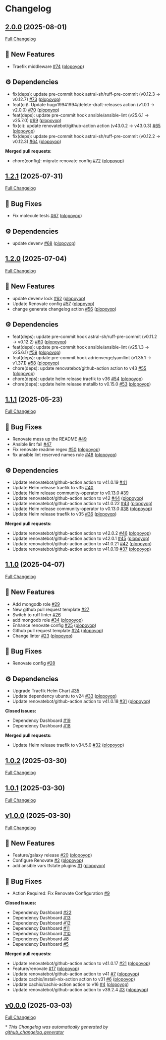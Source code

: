 # Changelog

## [2.0.0](https://github.com/plopoyop/ansible-collection-kubernetes/tree/2.0.0) (2025-08-01)

[Full Changelog](https://github.com/plopoyop/ansible-collection-kubernetes/compare/1.2.1...2.0.0)

## 🚀 New Features

- Traefik middleware [\#74](https://github.com/plopoyop/ansible-collection-kubernetes/pull/74) ([plopoyop](https://github.com/plopoyop))

## ⚙️ Dependencies

- fix\(deps\): update pre-commit hook astral-sh/ruff-pre-commit \(v0.12.3 → v0.12.7\) [\#73](https://github.com/plopoyop/ansible-collection-kubernetes/pull/73) ([plopoyop](https://github.com/plopoyop))
- feat\(ci\)!: Update hugo19941994/delete-draft-releases action \(v1.0.1 → v2.0.0\) [\#70](https://github.com/plopoyop/ansible-collection-kubernetes/pull/70) ([plopoyop](https://github.com/plopoyop))
- feat\(deps\): update pre-commit hook ansible/ansible-lint \(v25.6.1 → v25.7.0\) [\#69](https://github.com/plopoyop/ansible-collection-kubernetes/pull/69) ([plopoyop](https://github.com/plopoyop))
- fix\(ci\): update renovatebot/github-action action \(v43.0.2 → v43.0.3\) [\#65](https://github.com/plopoyop/ansible-collection-kubernetes/pull/65) ([plopoyop](https://github.com/plopoyop))
- fix\(deps\): update pre-commit hook astral-sh/ruff-pre-commit \(v0.12.2 → v0.12.3\) [\#64](https://github.com/plopoyop/ansible-collection-kubernetes/pull/64) ([plopoyop](https://github.com/plopoyop))

**Merged pull requests:**

- chore\(config\): migrate renovate config [\#72](https://github.com/plopoyop/ansible-collection-kubernetes/pull/72) ([plopoyop](https://github.com/plopoyop))

## [1.2.1](https://github.com/plopoyop/ansible-collection-kubernetes/tree/1.2.1) (2025-07-31)

[Full Changelog](https://github.com/plopoyop/ansible-collection-kubernetes/compare/1.2.0...1.2.1)

## 🐛 Bug Fixes

- Fix molecule tests [\#67](https://github.com/plopoyop/ansible-collection-kubernetes/pull/67) ([plopoyop](https://github.com/plopoyop))

## ⚙️ Dependencies

- update devenv [\#68](https://github.com/plopoyop/ansible-collection-kubernetes/pull/68) ([plopoyop](https://github.com/plopoyop))

## [1.2.0](https://github.com/plopoyop/ansible-collection-kubernetes/tree/1.2.0) (2025-07-04)

[Full Changelog](https://github.com/plopoyop/ansible-collection-kubernetes/compare/1.1.1...1.2.0)

## 🚀 New Features

- update devenv lock [\#62](https://github.com/plopoyop/ansible-collection-kubernetes/pull/62) ([plopoyop](https://github.com/plopoyop))
- Update Renovate config [\#57](https://github.com/plopoyop/ansible-collection-kubernetes/pull/57) ([plopoyop](https://github.com/plopoyop))
- change generate changelog action [\#56](https://github.com/plopoyop/ansible-collection-kubernetes/pull/56) ([plopoyop](https://github.com/plopoyop))

## ⚙️ Dependencies

- feat\(deps\): update pre-commit hook astral-sh/ruff-pre-commit \(v0.11.2 → v0.12.2\) [\#60](https://github.com/plopoyop/ansible-collection-kubernetes/pull/60) ([plopoyop](https://github.com/plopoyop))
- feat\(deps\): update pre-commit hook ansible/ansible-lint \(v25.1.3 → v25.6.1\) [\#59](https://github.com/plopoyop/ansible-collection-kubernetes/pull/59) ([plopoyop](https://github.com/plopoyop))
- feat\(deps\): update pre-commit hook adrienverge/yamllint \(v1.35.1 → v1.37.1\) [\#58](https://github.com/plopoyop/ansible-collection-kubernetes/pull/58) ([plopoyop](https://github.com/plopoyop))
- chore\(deps\): update renovatebot/github-action action to v43 [\#55](https://github.com/plopoyop/ansible-collection-kubernetes/pull/55) ([plopoyop](https://github.com/plopoyop))
- chore\(deps\): update helm release traefik to v36 [\#54](https://github.com/plopoyop/ansible-collection-kubernetes/pull/54) ([plopoyop](https://github.com/plopoyop))
- chore\(deps\): update helm release metallb to v0.15.0 [\#53](https://github.com/plopoyop/ansible-collection-kubernetes/pull/53) ([plopoyop](https://github.com/plopoyop))

## [1.1.1](https://github.com/plopoyop/ansible-collection-kubernetes/tree/1.1.1) (2025-05-23)

[Full Changelog](https://github.com/plopoyop/ansible-collection-kubernetes/compare/1.1.0...1.1.1)

## 🐛 Bug Fixes

- Renovate mess up the README [\#49](https://github.com/plopoyop/ansible-collection-kubernetes/issues/49)
- Ansible lint fail [\#47](https://github.com/plopoyop/ansible-collection-kubernetes/issues/47)
- Fix renovate readme regex [\#50](https://github.com/plopoyop/ansible-collection-kubernetes/pull/50) ([plopoyop](https://github.com/plopoyop))
- fix ansible lint reserved names rule [\#48](https://github.com/plopoyop/ansible-collection-kubernetes/pull/48) ([plopoyop](https://github.com/plopoyop))

## ⚙️ Dependencies

- Update renovatebot/github-action action to v41.0.19 [\#41](https://github.com/plopoyop/ansible-collection-kubernetes/issues/41)
- Update Helm release traefik to v35 [\#40](https://github.com/plopoyop/ansible-collection-kubernetes/issues/40)
- Update Helm release community-operator to v0.13.0 [\#39](https://github.com/plopoyop/ansible-collection-kubernetes/issues/39)
- Update renovatebot/github-action action to v42 [\#44](https://github.com/plopoyop/ansible-collection-kubernetes/pull/44) ([plopoyop](https://github.com/plopoyop))
- Update renovatebot/github-action action to v41.0.22 [\#43](https://github.com/plopoyop/ansible-collection-kubernetes/pull/43) ([plopoyop](https://github.com/plopoyop))
- Update Helm release community-operator to v0.13.0 [\#38](https://github.com/plopoyop/ansible-collection-kubernetes/pull/38) ([plopoyop](https://github.com/plopoyop))
- Update Helm release traefik to v35 [\#36](https://github.com/plopoyop/ansible-collection-kubernetes/pull/36) ([plopoyop](https://github.com/plopoyop))

**Merged pull requests:**

- Update renovatebot/github-action action to v42.0.2 [\#46](https://github.com/plopoyop/ansible-collection-kubernetes/pull/46) ([plopoyop](https://github.com/plopoyop))
- Update renovatebot/github-action action to v42.0.1 [\#45](https://github.com/plopoyop/ansible-collection-kubernetes/pull/45) ([plopoyop](https://github.com/plopoyop))
- Update renovatebot/github-action action to v41.0.21 [\#42](https://github.com/plopoyop/ansible-collection-kubernetes/pull/42) ([plopoyop](https://github.com/plopoyop))
- Update renovatebot/github-action action to v41.0.19 [\#37](https://github.com/plopoyop/ansible-collection-kubernetes/pull/37) ([plopoyop](https://github.com/plopoyop))

## [1.1.0](https://github.com/plopoyop/ansible-collection-kubernetes/tree/1.1.0) (2025-04-07)

[Full Changelog](https://github.com/plopoyop/ansible-collection-kubernetes/compare/1.0.2...1.1.0)

## 🚀 New Features

- Add mongodb role [\#29](https://github.com/plopoyop/ansible-collection-kubernetes/issues/29)
- New github pull request template [\#27](https://github.com/plopoyop/ansible-collection-kubernetes/issues/27)
- Switch to ruff linter [\#26](https://github.com/plopoyop/ansible-collection-kubernetes/issues/26)
- add mongodb role [\#34](https://github.com/plopoyop/ansible-collection-kubernetes/pull/34) ([plopoyop](https://github.com/plopoyop))
- Enhance renovate config [\#25](https://github.com/plopoyop/ansible-collection-kubernetes/pull/25) ([plopoyop](https://github.com/plopoyop))
- Github pull request template [\#24](https://github.com/plopoyop/ansible-collection-kubernetes/pull/24) ([plopoyop](https://github.com/plopoyop))
- Change linter [\#23](https://github.com/plopoyop/ansible-collection-kubernetes/pull/23) ([plopoyop](https://github.com/plopoyop))

## 🐛 Bug Fixes

- Renovate config [\#28](https://github.com/plopoyop/ansible-collection-kubernetes/issues/28)

## ⚙️ Dependencies

- Upgrade Traefik Helm Chart [\#35](https://github.com/plopoyop/ansible-collection-kubernetes/issues/35)
- Update dependency ubuntu to v24 [\#33](https://github.com/plopoyop/ansible-collection-kubernetes/pull/33) ([plopoyop](https://github.com/plopoyop))
- Update renovatebot/github-action action to v41.0.18 [\#31](https://github.com/plopoyop/ansible-collection-kubernetes/pull/31) ([plopoyop](https://github.com/plopoyop))

**Closed issues:**

- Dependency Dashboard [\#19](https://github.com/plopoyop/ansible-collection-kubernetes/issues/19)
- Dependency Dashboard [\#18](https://github.com/plopoyop/ansible-collection-kubernetes/issues/18)

**Merged pull requests:**

- Update Helm release traefik to v34.5.0 [\#32](https://github.com/plopoyop/ansible-collection-kubernetes/pull/32) ([plopoyop](https://github.com/plopoyop))

## [1.0.2](https://github.com/plopoyop/ansible-collection-kubernetes/tree/1.0.2) (2025-03-30)

[Full Changelog](https://github.com/plopoyop/ansible-collection-kubernetes/compare/1.0.1...1.0.2)

## [1.0.1](https://github.com/plopoyop/ansible-collection-kubernetes/tree/1.0.1) (2025-03-30)

[Full Changelog](https://github.com/plopoyop/ansible-collection-kubernetes/compare/v1.0.0...1.0.1)

## [v1.0.0](https://github.com/plopoyop/ansible-collection-kubernetes/tree/v1.0.0) (2025-03-30)

[Full Changelog](https://github.com/plopoyop/ansible-collection-kubernetes/compare/v0.0.0...v1.0.0)

## 🚀 New Features

- Feature/galaxy release [\#20](https://github.com/plopoyop/ansible-collection-kubernetes/pull/20) ([plopoyop](https://github.com/plopoyop))
- Configure Renovate [\#2](https://github.com/plopoyop/ansible-collection-kubernetes/pull/2) ([plopoyop](https://github.com/plopoyop))
- add ansible vars tfstate plugins [\#1](https://github.com/plopoyop/ansible-collection-kubernetes/pull/1) ([plopoyop](https://github.com/plopoyop))

## 🐛 Bug Fixes

- Action Required: Fix Renovate Configuration [\#9](https://github.com/plopoyop/ansible-collection-kubernetes/issues/9)

**Closed issues:**

- Dependency Dashboard [\#22](https://github.com/plopoyop/ansible-collection-kubernetes/issues/22)
- Dependency Dashboard [\#13](https://github.com/plopoyop/ansible-collection-kubernetes/issues/13)
- Dependency Dashboard [\#12](https://github.com/plopoyop/ansible-collection-kubernetes/issues/12)
- Dependency Dashboard [\#11](https://github.com/plopoyop/ansible-collection-kubernetes/issues/11)
- Dependency Dashboard [\#10](https://github.com/plopoyop/ansible-collection-kubernetes/issues/10)
- Dependency Dashboard [\#8](https://github.com/plopoyop/ansible-collection-kubernetes/issues/8)
- Dependency Dashboard [\#5](https://github.com/plopoyop/ansible-collection-kubernetes/issues/5)

**Merged pull requests:**

- Update renovatebot/github-action action to v41.0.17 [\#21](https://github.com/plopoyop/ansible-collection-kubernetes/pull/21) ([plopoyop](https://github.com/plopoyop))
- Feature/renovate [\#17](https://github.com/plopoyop/ansible-collection-kubernetes/pull/17) ([plopoyop](https://github.com/plopoyop))
- Update renovatebot/github-action action to v41 [\#7](https://github.com/plopoyop/ansible-collection-kubernetes/pull/7) ([plopoyop](https://github.com/plopoyop))
- Update cachix/install-nix-action action to v31 [\#6](https://github.com/plopoyop/ansible-collection-kubernetes/pull/6) ([plopoyop](https://github.com/plopoyop))
- Update cachix/cachix-action action to v16 [\#4](https://github.com/plopoyop/ansible-collection-kubernetes/pull/4) ([plopoyop](https://github.com/plopoyop))
- Update renovatebot/github-action action to v39.2.4 [\#3](https://github.com/plopoyop/ansible-collection-kubernetes/pull/3) ([plopoyop](https://github.com/plopoyop))

## [v0.0.0](https://github.com/plopoyop/ansible-collection-kubernetes/tree/v0.0.0) (2025-03-03)

[Full Changelog](https://github.com/plopoyop/ansible-collection-kubernetes/compare/51e1d110e86fa602ee48509ed59fdae6b851f118...v0.0.0)



\* *This Changelog was automatically generated by [github_changelog_generator](https://github.com/github-changelog-generator/github-changelog-generator)*

